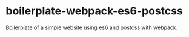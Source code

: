 # boilerplate-webpack-es6-postcss

Boilerplate of a simple website using es6 and postcss with webpack.
